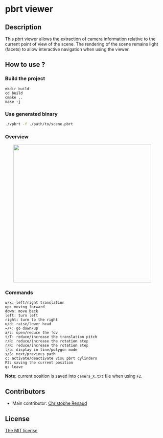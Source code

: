 # pbrt viewer

## Description

This pbrt viewer allows the extraction of camera information relative to the current point of view of the scene. The rendering of the scene remains light (facets) to allow interactive navigation when using the viewer.

## How to use ?

### Build the project
```
mkdir build
cd build
cmake ..
make -j
```

### Use generated binary 
```bash
./vpbrt -f ./path/to/scene.pbrt 
```

### Overview

<p align="center">
   <img src="overview/villa.gif" width="450px">
</p>

### Commands

```
w/x: left/right translation
up: moving forward
down: move back
left: turn left
right: turn to the right
u/d: raise/lower head
=/+: go down/up
a/z: open/reduce the fov
t/T: reduce/increase the translation pitch
r/R: reduce/increase the rotation step
r/R: reduce/increase the rotation step
l/p: display in line/polygon mode
s/S: next/previous path
c: activate/deactivate visu pbrt cylinders
F2: saving the current position
q: leave

```

**Note:** current position is saved into `camera_X.txt` file when using `F2`.

## Contributors

- Main contributor: [Christophe Renaud](https://www-lisic.univ-littoral.fr/article50-membre-39.html)

## License

[The MIT license](LICENSE)